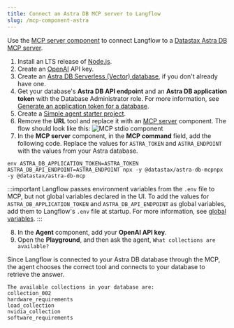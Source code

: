 ```yaml
---
title: Connect an Astra DB MCP server to Langflow
slug: /mcp-component-astra
---
```


Use the [MCP server component](/components-tools#mcp-server) to connect Langflow to a [Datastax Astra DB MCP server](https://github.com/datastax/astra-db-mcp).

1. Install an LTS release of [Node.js](https://docs.npmjs.com/downloading-and-installing-node-js-and-npm).
2. Create an [OpenAI](https://platform.openai.com/) API key.
3. Create an [Astra DB Serverless (Vector) database](https://docs.datastax.com/en/astra-db-serverless/databases/create-database.html#create-vector-database), if you don't already have one.
4. Get your database's **Astra DB API endpoint** and an **Astra DB application token** with the Database Administrator role. For more information, see [Generate an application token for a database](https://docs.datastax.com/en/astra-db-serverless/administration/manage-application-tokens.html#database-token).
5. Create a [Simple agent starter project](/starter-projects-simple-agent).
6. Remove the **URL** tool and replace it with an [MCP server](/components-tools#mcp-server) component.
The flow should look like this:
![MCP stdio component](/img/mcp-server-component.png)
7. In the **MCP server** component, in the **MCP command** field, add the following code.
Replace the values for `ASTRA_TOKEN` and `ASTRA_ENDPOINT` with the values from your Astra database.

```plain
env ASTRA_DB_APPLICATION_TOKEN=ASTRA_TOKEN ASTRA_DB_API_ENDPOINT=ASTRA_ENDPOINT npx -y @datastax/astra-db-mcpnpx -y @datastax/astra-db-mcp
```

:::important
Langflow passes environment variables from the `.env` file to MCP, but not global variables declared in the UI.
To add the values for `ASTRA_DB_APPLICATION_TOKEN` and `ASTRA_DB_API_ENDPOINT` as global variables, add them to Langflow's `.env` file at startup.
For more information, see [global variables](/configuration-global-variables).
:::

8. In the **Agent** component, add your **OpenAI API key**.
9. Open the **Playground**, and then ask the agent, `What collections are available?`

Since Langflow is connected to your Astra DB database through the MCP, the agent chooses the correct tool and connects to your database to retrieve the answer.
```text
The available collections in your database are:
collection_002
hardware_requirements
load_collection
nvidia_collection
software_requirements
```